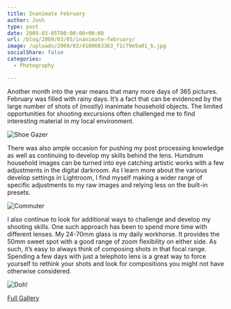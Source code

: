 ```yaml
---
title: Inanimate February
author: Josh
type: post
date: 2009-03-05T00:00:00+00:00
url: /blog/2009/03/05/inanimate-february/
image: /uploads/2009/03/4160683363_f1c79e9a01_b.jpg
socialShare: false
categories:
  - Photography

---
```


Another month into the year means that many more days of 365 pictures. February was filled with rainy days. It’s a fact that can be evidenced by the large number of shots of (mostly) inanimate household objects. The limited opportunities for shooting excursions often challenged me to find interesting material in my local environment.

![Shoe Gazer](/images/inanimate-february/4160681347_4cf0b773fc.jpg)

There was also ample occasion for pushing my post processing knowledge as well as continuing to develop my skills behind the lens. Humdrum household images can be turned into eye catching artistic works with a few adjustments in the digital darkroom. As I learn more about the various develop settings in Lightroom, I find myself making a wider range of specific adjustments to my raw images and relying less on the built-in presets.

![Commuter](/images/inanimate-february/4161439206_2ba3164af3.jpg)

I also continue to look for additional ways to challenge and develop my shooting skills. One such approach has been to spend more time with different lenses. My 24-70mm glass is my daily workhorse. It provides the 50mm sweet spot with a good range of zoom flexibility on either side. As such, it’s easy to always think of composing shots in that focal range. Spending a few days with just a telephoto lens is a great way to force yourself to rethink your shots and look for compositions you might not have otherwise considered.

![Doh!](/images/inanimate-february/4160674999_b2e47428eb.jpg)


[Full Gallery](/gallery/365-2009/)
